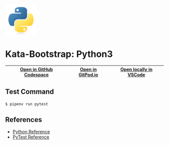 
<img width="100px" src="python-original.svg" /></a>
# Kata-Bootstrap: Python3

| [Open in GitHub Codespace](https://github.com/codespaces/new?hide_repo_select=true&repo=rradczewski%2Fkata-bootstraps&ref=python) | [Open in GitPod.io](https://gitpod.io/#https://github.com/rradczewski/kata-bootstraps/tree/python) | [Open locally in VSCode](https://rradczewski.github.io/kata-bootstraps/redirect.html?url=vscode%3A%2F%2Fvscode.git%2Fclone%3Furl%3Dhttps%253A%252F%252Fgithub.com%252Frradczewski%252Fkata-bootstraps.git%26ref%3Dpython) |
|---|---|---|

## Test Command

```sh
$ pipenv run pytest
```

## References

- [Python Reference](https://docs.python.org/3/)
- [PyTest Reference](https://docs.pytest.org/)
